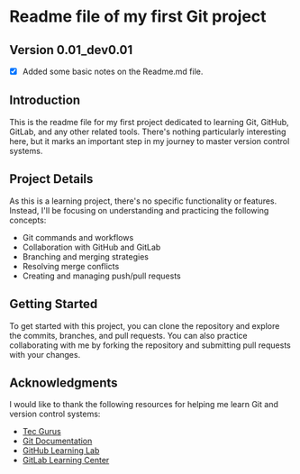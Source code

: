 # Readme file of my first Git project

## Version 0.01_dev0.01
- [x] Added some basic notes on the Readme.md file. 

## Introduction
This is the readme file for my first project dedicated to learning Git, GitHub, GitLab, and any other related tools. There's nothing particularly interesting here, but it marks an important step in my journey to master version control systems.

## Project Details
As this is a learning project, there's no specific functionality or features. Instead, I'll be focusing on understanding and practicing the following concepts:

- Git commands and workflows
- Collaboration with GitHub and GitLab
- Branching and merging strategies
- Resolving merge conflicts
- Creating and managing push/pull requests

## Getting Started
To get started with this project, you can clone the repository and explore the commits, branches, and pull requests. You can also practice collaborating with me by forking the repository and submitting pull requests with your changes.

## Acknowledgments
I would like to thank the following resources for helping me learn Git and version control systems:

- [Tec Gurus](https://tecgurus.net/cursos/git-desde-cero)
- [Git Documentation](https://git-scm.com/doc)
- [GitHub Learning Lab](https://lab.github.com/)
- [GitLab Learning Center](https://about.gitlab.com/learn/)
